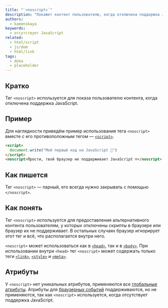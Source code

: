 ```yaml
---
title: "`<noscript>`"
description: "Покажет контент пользователю, когда отключена поддержка JavaScript."
authors:
  - kamenskaya
keywords:
  - отсутствует JavaScript
related:
  - html/script
  - js/dom
  - html/link
tags:
  - doka
  - placeholder
---
```



## Кратко

Тег `<noscript>` используется для показа пользователю контента, когда отключена поддержка JavaScript.

## Пример

Для наглядности приведём пример использования тега `<noscript>` вместе с его противоположным тегом — [`<script>`](/html/script/).

```html
<script>
  document.write("Мой первый код на JavaScript 🥳")
</script>
<noscript>Прости, твой браузер не поддерживает JavaScript ☹️</noscript>
```

## Как пишется

Тег `<noscript>` — парный, его всегда нужно закрывать с помощью `</noscript>`.

## Как понять

Тег `<noscript>` используется для предоставления альтернативного контента пользователям, у которых отключены скрипты в браузере или браузер их не поддерживает. В остальных случаях браузер игнорирует этот тег и всё, что располагается внутри него.

`<noscript>` может использоваться как в [`<head>`](/html/head/), так и в [`<body>`](/html/body/). При использовании внутри `<head>` тег `<noscript>` может содержать только теги [`<link>`](/html/link/), [`<style>`](/html/style/) и [`<meta>`](/html/meta/).

## Атрибуты

У `<noscript>` нет уникальных атрибутов, применяются все [глобальные атрибуты](/html/global-attrs/). Атрибуты для [браузерных событий](/js/events/) поддерживаются, но не применяются, так как `<noscript>` используется, когда отсутствует поддержка JavaScript.
